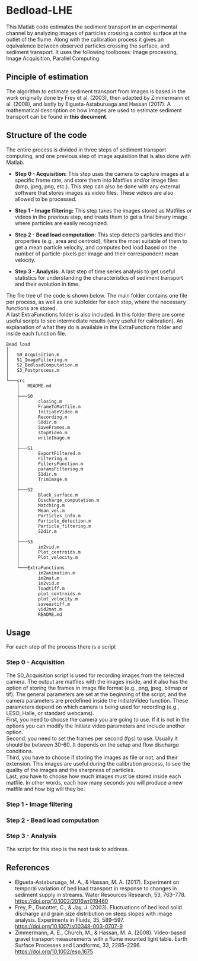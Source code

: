 # Bedload-LHE
 
This Matlab code estimates the sediment transport in an experimental channel by analyzing images of particles crossing a control surface at the outlet of the flume. Along with the calibration process it gives an equivalence between observed particles crossing the surface, and sediment transport. It uses the following toolboxes: Image processing, Image Acquisition, Parallel Computing.

## Pinciple of estimation

The algorithm to estimate sediment transport from images is based in the work originally done by Frey et al. (2003), then adapted by Zimmermann et al. (2008), and lastly by Elgueta-Astaburuaga and Hassan (2017). A mathematical description on how images are used to estimate sediment transport can be found in **this document**.

## Structure of the code

The entire process is divided in three steps of sediment transport computing, and one previous step of image aquisition that is also done with Matlab.

- **Step 0 - Acquisition:** This step uses the camera to capture images at a specific frame rate, and store them into Matfiles and/or image files (bmp, jpeg, png, etc.). This step can also be done with any external software that stores images as video files. These videos are also allowed to be processed.

- **Step 1 - Image filtering:** This step takes the images stored as Matfiles or videos in the previous step, and treats them to get a final binary image where particles are easily recognized. 

- **Step 2 - Bead load computation:** This step detects particles and their properties (e.g., area and centroid), filters the most suitable of them to get a mean particle velocity, and computes bed load based on the number of particle-pixels per image and their correspondent mean velocity.

- **Step 3 - Analysis:** A last step of time series analysis to get useful statistics for understanding the characteristics of sediment transport and their evolution in time.

The file tree of the code is shown below. The main folder contains one file per process, as well as one subfolder for each step, where the necessary functions are stored.  
A last ExtraFunctions folder is also included. In this folder there are some useful scripts to see intermediate results (very useful for calibration). An explanation of what they do is available in the ExtraFunctions folder and inside each function file.

```
Bead load 
│
│   S0_Acquisition.m
│   S1_ImageFiltering.m
│   S2_BedloadComputation.m
│   S3_Postprocess.m
│
└───src
    │   README.md
    │
    ├───S0
    │       closing.m
    │       FrameToMatfile.m
    │       InitiateVideo.m
    │       Recording.m
    │       S0dir.m
    │       SaveFrames.m
    │       stopVideo.m
    │       writeImage.m
    │
    ├───S1
    │       ExportFiltered.m
    │       Filtering.m
    │       FiltersFunction.m
    │       paramsFiltering.m
    │       S1dir.m
    │       TrimImage.m
    │
    ├───S2
    │       Black_surface.m
    │       Discharge_computation.m
    │       Matching.m
    │       Mean_vel.m
    │       Particles_info.m
    │       Particle_detection.m
    │       Particle_filtering.m
    │       S2dir.m
    │
    ├───S3
    │       im2vid.m
    │       Plot_centroids.m
    │       Plot_velocity.m
    │        
    └───ExtraFunctions
            im2animation.m
            im2mat.m
            im2vid.m
            loadtiff.m
            plot_centroids.m
            plot_velocity.m
            saveastiff.m
            vid2mat.m
            README.md

```

## Usage

For each step of the process there is a script 

### Step 0 - Acquisition

The S0_Acquisition script is used for recording images from the selected camera. The output are matfiles with the images inside, and it also has the option of storing the frames in image file format (e.g., png, jpeg, bitmap or tif). The general parameters are set at the beginning of the script, and the camera parameters are predefined inside the InitiateVideo function. These parameters depend on which camera is being used for recording (e.g., LESO, Halle, or standard webcams).  
First, you need to choose the camera you are going to use. If it is not in the options you can modify the Initiate video parameters and include another option.  
Second, you need to set the frames per second (fps) to use. Usually it should be between 30-60. It depends on the setup and flow discharge conditions.  
Third, you have to choose if storing the images as file or not, and their extension. This images are useful during the calibration process, to see the quality of the images and the sharpness of particles.   
Last, you have to choose how much images must be stored inside each matfile. In other words, each how many seconds you will produce a new matfile and how big will they be.

### Step 1 - Image filtering


### Step 2 - Bead load computation


### Step 3 - Analysis

The script for this step is the next task to address.

## References
- Elgueta-Astaburuaga, M. A., & Hassan, M. A. (2017). Experiment on temporal variation of bed load transport in response to changes in sediment supply in streams. Water Resources Research, 53, 763–778. https://doi.org/10.1002/2016wr019460
- Frey, P., Ducottet, C., & Jay, J. (2003). Fluctuations of bed load solid discharge and grain size distribution on steep slopes with image analysis. Experiments in Fluids, 35, 589–597. https://doi.org/10.1007/s00348-003-0707-9
- Zimmermann, A. E., Church, M., & Hassan, M. A. (2008). Video-based gravel transport measurements with a flume mounted light table. Earth Surface Processes and Landforms, 33, 2285–2296. https://doi.org/10.1002/esp.1675
